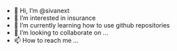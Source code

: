 - 👋 Hi, I’m @sivanext
- 👀 I’m interested in insurance
- 🌱 I’m currently learning how to use github repositories
- 💞️ I’m looking to collaborate on ...
- 📫 How to reach me ...

<!---
sivanext/sivanext is a ✨ special ✨ repository because its `README.md` (this file) appears on your GitHub profile.
You can click the Preview link to take a look at your changes.
--->
